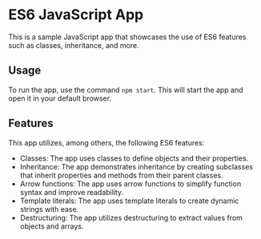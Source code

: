 # ES6 JavaScript App

This is a sample JavaScript app that showcases the use of ES6 features such as classes, inheritance, and more.

## Usage

To run the app, use the command `npm start`. This will start the app and open it in your default browser.

## Features

This app utilizes, among others, the following ES6 features:

- Classes: The app uses classes to define objects and their properties.
- Inheritance: The app demonstrates inheritance by creating subclasses that inherit properties and methods from their parent classes.
- Arrow functions: The app uses arrow functions to simplify function syntax and improve readability.
- Template literals: The app uses template literals to create dynamic strings with ease.
- Destructuring: The app utilizes destructuring to extract values from objects and arrays.
